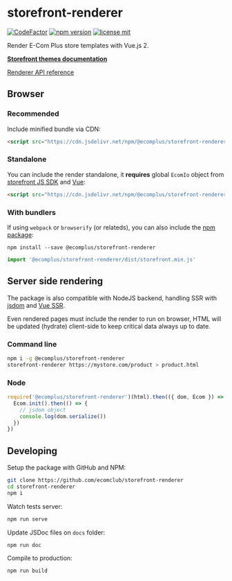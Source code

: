 # storefront-renderer

[![CodeFactor](https://www.codefactor.io/repository/github/ecomclub/storefront-renderer/badge)](https://www.codefactor.io/repository/github/ecomclub/storefront-renderer)
[![npm version](https://img.shields.io/npm/v/@ecomplus/storefront-renderer.svg)](https://www.npmjs.org/@ecomplus/storefront-renderer)
[![license mit](https://img.shields.io/badge/License-Apache-orange.svg)](https://opensource.org/licenses/Apache-2.0)

Render E-Com Plus store templates with Vue.js 2.

**[Storefront themes documentation](https://developers.e-com.plus/docs/themes/)**

[Renderer API reference](https://developers.e-com.plus/storefront-renderer/)

## Browser

### Recommended

Include minified bundle via CDN:

```html
<script src="https://cdn.jsdelivr.net/npm/@ecomplus/storefront-renderer@1/dist/storefront.min.js"></script>
```

### Standalone

You can include the render standalone, it **requires** global `EcomIo` object from
[storefront JS SDK](https://github.com/ecomclub/ecomplus-sdk-js) and
[Vue](https://vuejs.org/v2/guide/#Getting-Started):

```html
<script src="https://cdn.jsdelivr.net/npm/@ecomplus/storefront-renderer@1/dist/render.min.js"></script>
```

### With bundlers

If using `webpack` or `browserify` (or relateds),
you can also include the
[npm package](https://www.npmjs.com/package/@ecomplus/storefront-renderer):

`npm install --save @ecomplus/storefront-renderer`

```js
import '@ecomplus/storefront-renderer/dist/storefront.min.js'
```

## Server side rendering

The package is also compatible with NodeJS backend,
handling SSR with
[jsdom](https://github.com/jsdom/jsdom) and
[Vue SSR](https://ssr.vuejs.org/).

Even rendered pages must include the render to run on browser,
HTML will be updated (hydrate) client-side
to keep critical data always up to date.

### Command line

```bash
npm i -g @ecomplus/storefront-renderer
storefront-renderer https://mystore.com/product > product.html
```

### Node

```javascript
require('@ecomplus/storefront-renderer')(html).then(({ dom, Ecom }) => {
  Ecom.init().then(() => {
    // jsdom object
    console.log(dom.serialize())
  })
})
```

## Developing

Setup the package with GitHub and NPM:

```bash
git clone https://github.com/ecomclub/storefront-renderer
cd storefront-renderer
npm i
```

Watch tests server:

```bash
npm run serve
```

Update JSDoc files on `docs` folder:

```bash
npm run doc
```

Compile to production:

```bash
npm run build
```
